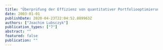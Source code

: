 ```yaml
---
title: "Überprüfung der Effizienz von quantitativer Portfoliooptimierung"
date: 2003-01-01
publishDate: 2020-04-23T22:04:52.889963Z
authors: ["Joachim Lubsczyk"]
publication_types: ["7"]
abstract: ""
featured: false
publication: ""
---
```


